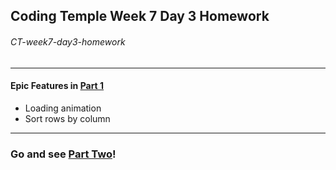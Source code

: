 ## Coding Temple Week 7 Day 3 Homework

###### CT-week7-day3-homework

<hr>

#### Epic Features in [Part 1](https://jacoby-y.github.io/CT-week7-day3-homework/)
- Loading animation
- Sort rows by column

<hr>

### Go and see [Part Two](./part_2.js)!